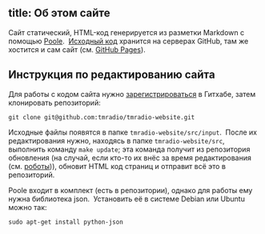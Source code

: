 title: Об этом сайте
---
Сайт статический, HTML-код генерируется из разметки Markdown с помощью
[Poole][1].  [Исходный код][2] хранится на серверах GitHub, там же хостится и
сам сайт (см. [GitHub Pages][3]).


## Инструкция по редактированию сайта

Для работы с кодом сайта нужно [зарегистрироваться][5] в Гитхабе, затем
клонировать репозиторий:

    git clone git@github.com:tmradio/tmradio-website.git

Исходные файлы появятся в папке `tmradio-website/src/input`.  После их
редактирования нужно, находясь в папке `tmradio-website/src`, выполнить команду
`make update`; эта команда получит из репозитория обновления (на случай, если
кто-то их внёс за время редактирования (см. [роботы][4])), обновит HTML код
страниц и отправит всё это в репозиторий.

Poole входит в комплект (есть в репозитории), однако для работы ему нужна
библиотека json.  Установить её в системе Debian или Ubuntu можно так:

    sudo apt-get install python-json

[1]: https://bitbucket.org/obensonne/poole/src
[2]: https://github.com/tmradio/tmradio-website
[3]: http://pages.github.com/
[4]: /robots.html
[5]: https://github.com/signup/free
